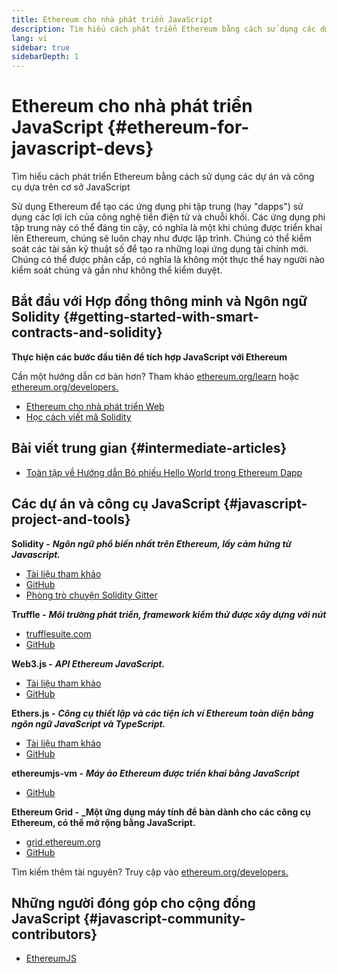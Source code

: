 ```yaml
---
title: Ethereum cho nhà phát triển JavaScript
description: Tìm hiểu cách phát triển Ethereum bằng cách sử dụng các dự án và công cụ dựa trên cơ sở JavaScript
lang: vi
sidebar: true
sidebarDepth: 1
---
```


# Ethereum cho nhà phát triển JavaScript {#ethereum-for-javascript-devs}

<div class="featured">Tìm hiểu cách phát triển Ethereum bằng cách sử dụng các dự án và công cụ dựa trên cơ sở JavaScript</div>

Sử dụng Ethereum để tạo các ứng dụng phi tập trung (hay "dapps") sử dụng các lợi ích của công nghệ tiền điện tử và chuỗi khối. Các ứng dụng phi tập trung này có thể đáng tin cậy, có nghĩa là một khi chúng được triển khai lên Ethereum, chúng sẽ luôn chạy như được lập trình. Chúng có thể kiểm soát các tài sản kỹ thuật số để tạo ra những loại ứng dụng tài chính mới. Chúng có thể được phân cấp, có nghĩa là không một thực thể hay người nào kiểm soát chúng và gần như không thể kiểm duyệt.

## Bắt đầu với Hợp đồng thông minh và Ngôn ngữ Solidity {#getting-started-with-smart-contracts-and-solidity}

**Thực hiện các bước đầu tiên để tích hợp JavaScript với Ethereum**

Cần một hướng dẫn cơ bản hơn? Tham khảo [ethereum.org/learn](/vi/learn/) hoặc [ethereum.org/developers.](/vi/developers/)

- [Ethereum cho nhà phát triển Web](https://medium.com/@mvmurthy/ethereum-for-web-developers-890be23d1d0c)
- [Học cách viết mã Solidity](https://cryptozombies.io/)

## Bài viết trung gian {#intermediate-articles}

- [Toàn tập về Hướng dẫn Bỏ phiếu Hello World trong Ethereum Dapp](https://medium.com/@mvmurthy/full-stack-hello-world-voting-ethereum-dapp-tutorial-part-1-40d2d0d807c2)

## Các dự án và công cụ JavaScript {#javascript-project-and-tools}

**Solidity -** **_Ngôn ngữ phổ biến nhất trên Ethereum, lấy cảm hứng từ Javascript._**

- [Tài liệu tham khảo](https://solidity.readthedocs.io)
- [GitHub](https://github.com/ethereum/solidity/)
- [Phòng trò chuyện Solidity Gitter](https://gitter.im/ethereum/solidity/)

**Truffle -** **_Môi trường phát triển, framework kiểm thử được xây dựng với nút_**

- [trufflesuite.com](https://www.trufflesuite.com/)
- [GitHub](https://github.com/trufflesuite/truffle)

**Web3.js -** **_API Ethereum JavaScript._**

- [Tài liệu tham khảo](https://web3js.readthedocs.io/en/1.0/)
- [GitHub](https://github.com/ethereum/web3.js/)

**Ethers.js -** **_Công cụ thiết lập và các tiện ích ví Ethereum toàn diện bằng ngôn ngữ JavaScript và TypeScript._**

- [Tài liệu tham khảo](https://docs.ethers.io/ethers.js/html/)
- [GitHub](https://github.com/ethers-io/ethers.js/)

**ethereumjs-vm -** **_Máy ảo Ethereum được triển khai bằng JavaScript_**

- [GitHub](https://github.com/ethereumjs/ethereumjs-vm)

**Ethereum Grid -** **\_Một ứng dụng máy tính để bàn dành cho các công cụ Ethereum, có thể mở rộng bằng JavaScript.**

- [grid.ethereum.org](https://grid.ethereum.org)
- [GitHub](https://github.com/ethereum/grid)

Tìm kiếm thêm tài nguyên? Truy cập vào [ethereum.org/developers.](/vi/developers/)

## Những người đóng góp cho cộng đồng JavaScript {#javascript-community-contributors}

- [EthereumJS](https://ethereumjs.github.io)

